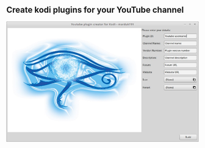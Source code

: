 ## Create kodi plugins for your YouTube channel
![](https://raw.githubusercontent.com/marduk191/wikiart/master/YPC.jpg)


